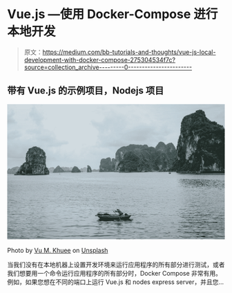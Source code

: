 # Vue.js —使用 Docker-Compose 进行本地开发

> 原文：<https://medium.com/bb-tutorials-and-thoughts/vue-js-local-development-with-docker-compose-275304534f7c?source=collection_archive---------0----------------------->

## 带有 Vue.js 的示例项目，Nodejs 项目

![](img/4ff5c53880f3356086603791487249b4.png)

Photo by [Vu M. Khuee](https://unsplash.com/@vminkfotos?utm_source=medium&utm_medium=referral) on [Unsplash](https://unsplash.com?utm_source=medium&utm_medium=referral)

当我们没有在本地机器上设置开发环境来运行应用程序的所有部分进行测试，或者我们想要用一个命令运行应用程序的所有部分时，Docker Compose 非常有用。例如，如果您想在不同的端口上运行 Vue.js 和 nodes express server，并且您…